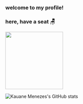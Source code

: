 ### welcome to my profile! 
### here, have a  seat 🪑

<img loading="lazy" height="180em" src="https://github-readme-stats.vercel.app/api/top-langs/?username=akauzinha47&layout=compact&hide_border=false&langs_count=7&theme=nightowl"/>

![Kauane Menezes's GitHub stats](https://github-readme-stats.vercel.app/api?username=akauzinha47&theme=nightowl&show_icons=true)

<!--

<img loading="lazy" height="180em" src="https://github-readme-stats.vercel.app/api/top-langs/?username=akauzinha47&layout=compact&hide_border=true&langs_count=7&theme=buefy/>

## loading... 🚧

**akauzinha47/akauzinha47** is a ✨ _special_ ✨ repository because its `README.md` (this file) appears on your GitHub profile.

Here are some ideas to get you started:

- 🔭 I’m currently working on ...
- 🌱 I’m currently learning ...
- 👯 I’m looking to collaborate on ...
- 🤔 I’m looking for help with ...
- 💬 Ask me about ...
- 📫 How to reach me: ...
- 😄 Pronouns: ...
- ⚡ Fun fact: ...
-->
